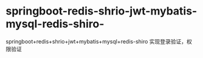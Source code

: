 # springboot-redis-shrio-jwt-mybatis-mysql-redis-shiro-
springboot+redis+shrio+jwt+mybatis+mysql+redis-shiro 实现登录验证，权限验证
